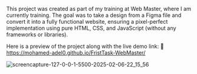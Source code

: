
This project was created as part of my training at Web Master, where I am currently training. The goal was to take a design from a Figma file and convert it into a fully functional website, ensuring a pixel-perfect implementation using pure HTML, CSS, and JavaScript (without any frameworks or libraries).

Here is a preview of the project along with the live demo link:
🔗 https://mohamed-adel0.github.io/FristTask-WebMaster/


![screencapture-127-0-0-1-5500-2025-02-06-22_15_56](https://github.com/user-attachments/assets/518ae916-a6cf-475f-b5bd-810d74e5dee0)
